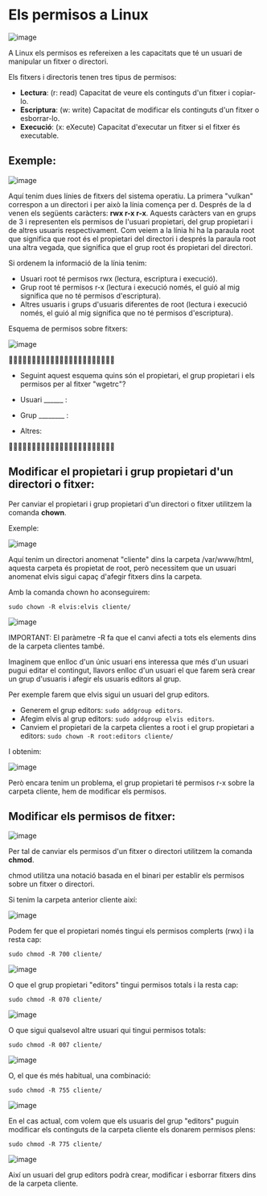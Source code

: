 # Els permisos a Linux

![image](https://github.com/XaSaFa/MP04/assets/110727546/1e655b60-c973-48cf-9640-ab623e8f6067)

A Linux els permisos es refereixen a les capacitats que té un usuari de manipular un fitxer o directori.

Els fitxers i directoris tenen tres tipus de permisos:

- **Lectura**: (r: read) Capacitat de veure els continguts d'un fitxer i copiar-lo.
- **Escriptura**: (w: write) Capacitat de modificar els continguts d'un fitxer o esborrar-lo.
- **Execució**: (x: eXecute) Capacitat d'executar un fitxer si el fitxer és executable.

## Exemple:

![image](https://github.com/XaSaFa/MP04/assets/110727546/29f1f3f8-e179-45a8-bbd3-360432160dc5)

Aquí tenim dues línies de fitxers del sistema operatiu. La primera "vulkan" correspon a un directori i per això la línia comença per d.
Després de la d venen els següents caràcters: **rwx r-x r-x**.
Aquests caràcters van en grups de 3 i representen els permisos de l'usuari propietari, del grup propietari i de altres usuaris respectivament.
Com veiem a la línia hi ha la paraula root que significa que root és el propietari del directori i després la paraula root una altra vegada, que significa que el grup root és propietari del directori.

Si ordenem la informació de la línia tenim:

- Usuari root té permisos rwx (lectura, escriptura i execució).
- Grup root té permisos r-x (lectura i execució només, el guió al mig significa que no té permisos d'escriptura).
- Altres usuaris i grups d'usuaris diferentes de root (lectura i execució només, el guió al mig significa que no té permisos d'escriptura).

Esquema de permisos sobre fitxers:

![image](https://github.com/XaSaFa/MP04/assets/110727546/dfa96ad9-7ce5-400e-b51d-f6674714160a)

🔎🔎🔎🔎🔎🔎🔎🔎🔎🔎🔎🔎🔎🔎🔎🔎🔎🔎🔎🔎🔎🔎🔎

- Seguint aquest esquema quins són el propietari, el grup propietari i els permisos per al fitxer "wgetrc"?

- Usuari ______ :
- Grup ________ :
- Altres: 

🔎🔎🔎🔎🔎🔎🔎🔎🔎🔎🔎🔎🔎🔎🔎🔎🔎🔎🔎🔎🔎🔎🔎

## Modificar el propietari i grup propietari d'un directori o fitxer:

Per canviar el propietari i grup propietari d'un directori o fitxer utilitzem la comanda **chown**.

Exemple:

![image](https://github.com/XaSaFa/MP04/assets/110727546/00184931-9bfe-47ca-b1dd-22ab6dec64b0)

Aquí tenim un directori anomenat "cliente" dins la carpeta /var/www/html, aquesta carpeta és propietat de root, però necessitem que un usuari anomenat elvis sigui capaç d'afegir fitxers dins la carpeta.

Amb la comanda chown ho aconseguirem:

```
sudo chown -R elvis:elvis cliente/
```

![image](https://github.com/XaSaFa/MP04/assets/110727546/7d1a53c9-0a0b-48bd-a412-f19f7cd172b3)

IMPORTANT: El paràmetre -R fa que el canvi afecti a tots els elements dins de la carpeta clientes també.

Imaginem que enlloc d'un únic usuari ens interessa que més d'un usuari pugui editar el contingut, llavors enlloc d'un usuari el que farem serà crear un grup d'usuaris i afegir els usuaris editors al grup.

Per exemple farem que elvis sigui un usuari del grup editors.

- Generem el grup editors: ```sudo addgroup editors```.
- Afegim elvis al grup editors: ```sudo addgroup elvis editors```.
- Canviem el propietari de la carpeta clientes a root i el grup propietari a editors: ```sudo chown -R root:editors cliente/```

I obtenim:

![image](https://github.com/XaSaFa/MP04/assets/110727546/d204e65a-ce57-47b5-bb39-73b6f0bc7b2b)

Però encara tenim un problema, el grup propietari té permisos r-x sobre la carpeta cliente, hem de modificar els permisos.

## Modificar els permisos de fitxer:

![image](https://github.com/XaSaFa/MP04/assets/110727546/ca8422c0-f231-40fc-807b-3186ab8edf2b)

Per tal de canviar els permisos d'un fitxer o directori utilitzem la comanda **chmod**.

chmod utilitza una notació basada en el binari per establir els permisos sobre un fitxer o directori.

Si tenim la carpeta anterior cliente així:

![image](https://github.com/XaSaFa/MP04/assets/110727546/e68068d9-eb6b-4409-9801-50e317afebe8)

Podem fer que el propietari només tingui els permisos complerts (rwx) i la resta cap:

```
sudo chmod -R 700 cliente/
```

![image](https://github.com/XaSaFa/MP04/assets/110727546/cd7e5fb3-f3a7-477c-ac76-0e524e54f60b)

O que el grup propietari "editors" tingui permisos totals i la resta cap:

```
sudo chmod -R 070 cliente/
```

![image](https://github.com/XaSaFa/MP04/assets/110727546/6ca223fd-ab76-420b-933b-cb8b0da1f895)

O que sigui qualsevol altre usuari qui tingui permisos totals:

```
sudo chmod -R 007 cliente/
```

![image](https://github.com/XaSaFa/MP04/assets/110727546/3309c9eb-6914-4350-af51-0e4f41029e5f)

O, el que és més habitual, una combinació:

```
sudo chmod -R 755 cliente/
```

![image](https://github.com/XaSaFa/MP04/assets/110727546/ce386a65-27b3-412d-bab2-710ee96c2514)

En el cas actual, com volem que els usuaris del grup "editors" puguin modificar els continguts de la carpeta cliente els donarem permisos plens:

```
sudo chmod -R 775 cliente/
```

![image](https://github.com/XaSaFa/MP04/assets/110727546/9e24740a-5a89-43aa-a4e8-532c732a4274)

Així un usuari del grup editors podrà crear, modificar i esborrar fitxers dins de la carpeta cliente.

